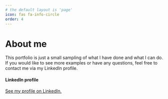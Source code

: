 ```yaml
---
# the default layout is 'page'
icon: fas fa-info-circle
order: 4
---
```


<h1>About me</h1>
<p>This portfolio is just a small sampling of what I have done and what I can do. If you would like to see more examples or have any questions, feel free to contact me via my LinkedIn profile.</p>
<h4>LinkedIn profile</h4>
<p><a href="https://www.linkedin.com/in/ryan-rader-43042910/" target="_blank">See my profile on LinkedIn.</a></p>